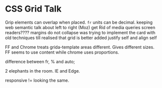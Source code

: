 # CSS Grid Talk
Grip elements can overlap when placed.
`fr` units can be decimal.
keeping web semantic
talk about left to right (Moz)
get Rid of media queries
screen readers????
margins do not collapse
was trying to implement the card with old techniques till realised that grid is better
added justify self and align self

FF and Chrome treats grida-template areas different. Gives different sizes. FF seems to use content while chrome uses proportions.

difference between fr, % and auto;

2 elephants in the room. IE and Edge.

responsive != looking the same.
